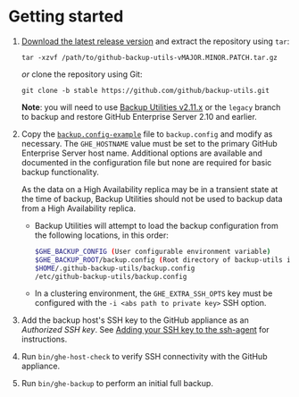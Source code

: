 # Getting started

 1. [Download the latest release version][1] and extract the repository using `tar`:

    `tar -xzvf /path/to/github-backup-utils-vMAJOR.MINOR.PATCH.tar.gz`

    *or* clone the repository using Git:

    `git clone -b stable https://github.com/github/backup-utils.git`

    **Note**: you will need to use [Backup Utilities v2.11.x][2] or the `legacy` branch to
    backup and restore GitHub Enterprise Server 2.10 and earlier.

 2. Copy the [`backup.config-example`][3] file to `backup.config` and modify as
    necessary. The `GHE_HOSTNAME` value must be set to the primary GitHub Enterprise Server
    host name. Additional options are available and documented in the
    configuration file but none are required for basic backup functionality.

    As the data on a High Availability replica may be in a transient state at the time of backup,
    Backup Utilities should not be used to backup data from a High Availability replica.

    * Backup Utilities will attempt to load the backup configuration from the following
      locations, in this order:

      ```bash
      $GHE_BACKUP_CONFIG (User configurable environment variable)
      $GHE_BACKUP_ROOT/backup.config (Root directory of backup-utils install)
      $HOME/.github-backup-utils/backup.config
      /etc/github-backup-utils/backup.config
      ```
    * In a clustering environment, the `GHE_EXTRA_SSH_OPTS` key must be configured
      with the `-i <abs path to private key>` SSH option.

 3. Add the backup host's SSH key to the GitHub appliance as an *Authorized SSH
    key*. See [Adding your SSH key to the ssh-agent][4] for instructions.

 4. Run `bin/ghe-host-check` to verify SSH connectivity with the GitHub
    appliance.

 5. Run `bin/ghe-backup` to perform an initial full backup.

[1]: https://github.com/github/backup-utils/releases
[2]: https://github.com/github/backup-utils/releases/tag/v2.11.4
[3]: https://github.com/github/enterprise-backup-site/blob/master/backup.config-example
[4]: https://docs.github.com/enterprise-server/authentication/connecting-to-github-with-ssh/generating-a-new-ssh-key-and-adding-it-to-the-ssh-agent#adding-your-ssh-key-to-the-ssh-agent
